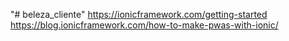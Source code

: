 "# beleza_cliente" 
https://ionicframework.com/getting-started
https://blog.ionicframework.com/how-to-make-pwas-with-ionic/
